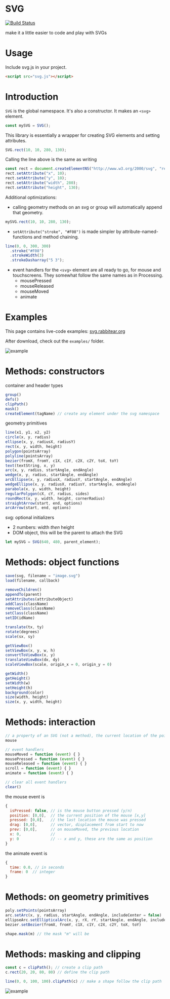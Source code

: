 # SVG

[![Build Status](https://travis-ci.org/robbykraft/SVG.svg?branch=master)](https://travis-ci.org/robbykraft/SVG)

make it a little easier to code and play with SVGs

# Usage

Include svg.js in your project.

```html
<script src="svg.js"></script>
```

# Introduction

`SVG` is the global namespace. It's also a constructor. It makes an `<svg>` element. 

```javascript
const mySVG = SVG();
```

This library is essentially a wrapper for creating SVG elements and setting attributes.

```javascript
SVG.rect(10, 10, 280, 130);
```

Calling the line above is the same as writing

```javascript
const rect = document.createElementNS("http://www.w3.org/2000/svg", "rect");
rect.setAttribute("x", 10);
rect.setAttribute("y", 10);
rect.setAttribute("width", 280);
rect.setAttribute("height", 130);
```

Additional optimizations:

- calling geometry methods on an svg or group will automatically append that geometry.

```javascript
mySVG.rect(10, 10, 280, 130);
```

- `setAttribute("stroke", "#F08")` is made simpler by attribute-named-functions and method chaining.

```javascript
line(0, 0, 300, 300)
  .stroke("#F08")
  .strokeWidth(3)
  .strokeDasharray("5 3");
```

- event handlers for the `<svg>` element are all ready to go, for mouse and touchscreens. They somewhat follow the same names as in Processing.
  - mousePressed
  - mouseReleased
  - mouseMoved
  - animate

# Examples

This page contains live-code examples: [svg.rabbitear.org](https://svg.rabbitear.org)

After download, check out the `examples/` folder.

![example](https://robbykraft.github.io/SVG/examples/vera.svg)

# Methods: constructors

container and header types

```javascript
group()
defs()
clipPath()
mask()
createElement(tagName) // create any element under the svg namespace
```

geometry primitives

```javascript
line(x1, y1, x2, y2)
circle(x, y, radius)
ellipse(x, y, radiusX, radiusY)
rect(x, y, width, height)
polygon(pointsArray)
polyline(pointsArray)
bezier(fromX, fromY, c1X, c1Y, c2X, c2Y, toX, toY)
text(textString, x, y)
arc(x, y, radius, startAngle, endAngle)
wedge(x, y, radius, startAngle, endAngle)
arcEllipse(x, y, radiusX, radiusY, startAngle, endAngle)
wedgeEllipse(x, y, radiusX, radiusY, startAngle, endAngle)
parabola(x, y, width, height)
regularPolygon(cX, cY, radius, sides)
roundRect(x, y, width, height, cornerRadius)
straightArrow(start, end, options)
arcArrow(start, end, options)
```

svg: optional initializers

* 2 numbers: width *then* height
* DOM object, this will be the parent to attach the SVG

```javascript
let mySVG = SVG(640, 480, parent_element);
```

# Methods: object functions

```javascript
save(svg, filename = "image.svg")
load(filename, callback)

removeChildren()
appendTo(parent)
setAttributes(attributeObject)
addClass(className)
removeClass(className)
setClass(className)
setID(idName)

translate(tx, ty)
rotate(degrees)
scale(sx, sy)

getViewBox()
setViewBox(x, y, w, h)
convertToViewBox(x, y)
translateViewBox(dx, dy)
scaleViewBox(scale, origin_x = 0, origin_y = 0)

getWidth()
getHeight()
setWidth(w)
setHeight(h)
background(color)
size(width, height)
size(x, y, width, height)
```

# Methods: interaction

```javascript
// a property of an SVG (not a method), the current location of the pointer
mouse

// event handlers
mouseMoved = function (event) { }
mousePressed = function (event) { }
mouseReleased = function (event) { }
scroll = function (event) { }
animate = function (event) { }

// clear all event handlers
clear()
```

the mouse event is

```javascript
{
  isPressed: false, // is the mouse button pressed (y/n)
  position: [0,0],  // the current position of the mouse [x,y]
  pressed: [0,0],   // the last location the mouse was pressed
  drag: [0,0],      // vector, displacement from start to now
  prev: [0,0],      // on mouseMoved, the previous location
  x: 0,             //
  y: 0              // -- x and y, these are the same as position
}
```

the animate event is

```javascript
{
  time: 0.0, // in seconds
  frame: 0  // integer
}
```

# Methods: on geometry primitives

```javascript
poly.setPoints(pointsArray)
arc.setArc(x, y, radius, startAngle, endAngle, includeCenter = false)
ellipseArc.setEllipticalArc(x, y, rX, rY, startAngle, endAngle, includeCenter = false)
bezier.setBezier(fromX, fromY, c1X, c1Y, c2X, c2Y, toX, toY)

shape.mask(m) // the mask "m" will be 
```

# Methods: masking and clipping

```javascript
const c = clipPath(); // create a clip path
c.rect(20, 20, 80, 80) // define the clip path

line(0, 0, 100, 100).clipPath(c) // make a shape follow the clip path
```

![example](https://robbykraft.github.io/SVG/examples/dragon.svg)

